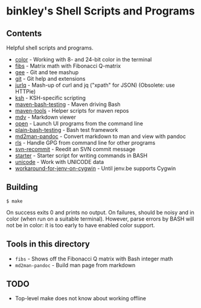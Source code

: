 # binkley's Shell Scripts and Programs

## Contents

Helpful shell scripts and programs.

* [color](color/README.md) - Working with 8- and 24-bit color in the terminal
* [fibs](fibs) - Matrix math with Fibonacci Q-matrix
* [gee](gee/README.md) - Git and tee mashup
* [git](git/README.md) - Git help and extensions
* [jurlq](jurlq) - Mash-up of curl and jq ("xpath" for JSON) (Obsolete: use
HTTPie)
* [ksh](ksh) - KSH-specific scripting
* [maven-bash-testing](maven-bash-testing/README.md) - Maven driving Bash
* [maven-tools](maven-tools) - Helper scripts for maven repos
* [mdv](mdv) - Markdown viewer
* [open](open) - Launch UI programs from the command line
* [plain-bash-testing](plain-bash-testing/README.md) - Bash test framework
* [md2man-pandoc](md2man-pandoc) - Convert markdown to man and view with pandoc
* [rls](rls) - Handle GPG from command line for other programs
* [svn-recommit](svn-recommit/README.md) - Reedit an SVN commit message
* [starter](starter/README.md) - Starter script for writing commands in BASH
* [unicode](unicode/README.md) - Work with UNICODE data
* [workaround-for-jenv-on-cygwin](workaround-for-jenv-on-cygwin) - Until jenv.be supports Cygwin

## Building

```
$ make
```

On success exits 0 and prints no output.  On failures, should be noisy and
in color (when run on a suitable terminal).  However, parse errors by BASH will not be in color: it is too early to have enabled color support.

## Tools in this directory

* `fibs` - Shows off the Fibonacci Q matrix with Bash integer math
* `md2man-pandoc` - Build man page from markdown

## TODO

* Top-level make does not know about working offline
